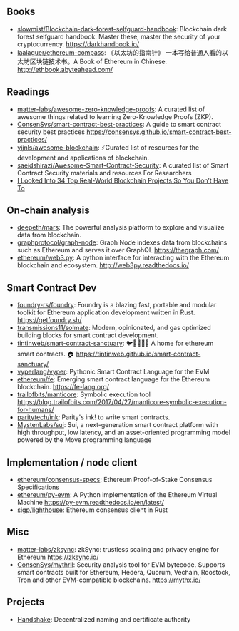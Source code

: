 ## Books

- [slowmist/Blockchain-dark-forest-selfguard-handbook](https://github.com/slowmist/Blockchain-dark-forest-selfguard-handbook):
  Blockchain dark forest selfguard handbook. Master these, master the security
  of your cryptocurrency. <https://darkhandbook.io/>
- [laalaguer/ethereum-compass](https://github.com/laalaguer/ethereum-compass):
  《以太坊的指南针》 一本写给普通人看的以太坊区块链技术书。A Book of Ethereum in
  Chinese. <http://ethbook.abyteahead.com/>

## Readings

- [matter-labs/awesome-zero-knowledge-proofs](https://github.com/matter-labs/awesome-zero-knowledge-proofs):
  A curated list of awesome things related to learning Zero-Knowledge Proofs
  (ZKP).
- [ConsenSys/smart-contract-best-practices](https://github.com/ConsenSys/smart-contract-best-practices):
  A guide to smart contract security best practices
  <https://consensys.github.io/smart-contract-best-practices/>
- [yjjnls/awesome-blockchain](https://github.com/yjjnls/awesome-blockchain):
  ⚡️Curated list of resources for the development and applications of
  blockchain.
- [saeidshirazi/Awesome-Smart-Contract-Security](https://github.com/saeidshirazi/Awesome-Smart-Contract-Security):
  A curated list of Smart Contract Security materials and resources For
  Researchers
- [I Looked Into 34 Top Real-World Blockchain Projects So You Don’t Have To](https://weh.wtf/34-blockchain-projects.html)

## On-chain analysis

- [deepeth/mars](https://github.com/deepeth/mars): The powerful analysis
  platform to explore and visualize data from blockchain.
- [graphprotocol/graph-node](https://github.com/graphprotocol/graph-node): Graph
  Node indexes data from blockchains such as Ethereum and serves it over GraphQL
  <https://thegraph.com/>
- [ethereum/web3.py](https://github.com/ethereum/web3.py): A python interface
  for interacting with the Ethereum blockchain and ecosystem.
  <http://web3py.readthedocs.io/>

## Smart Contract Dev

- [foundry-rs/foundry](https://github.com/foundry-rs/foundry): Foundry is a
  blazing fast, portable and modular toolkit for Ethereum application
  development written in Rust. <https://getfoundry.sh/>
- [transmissions11/solmate](https://github.com/transmissions11/solmate): Modern,
  opinionated, and gas optimized building blocks for smart contract development.
- [tintinweb/smart-contract-sanctuary](https://github.com/tintinweb/smart-contract-sanctuary):
  🐦🌴🌴🌴🦕 A home for ethereum smart contracts. 🏠
  <https://tintinweb.github.io/smart-contract-sanctuary/>
- [vyperlang/vyper](https://github.com/vyperlang/vyper): Pythonic Smart Contract
  Language for the EVM
- [ethereum/fe](https://github.com/ethereum/fe): Emerging smart contract
  language for the Ethereum blockchain. <https://fe-lang.org/>
- [trailofbits/manticore](https://github.com/trailofbits/manticore): Symbolic
  execution tool
  <https://blog.trailofbits.com/2017/04/27/manticore-symbolic-execution-for-humans/>
- [paritytech/ink](https://github.com/paritytech/ink): Parity's ink! to write
  smart contracts.
- [MystenLabs/sui](https://github.com/MystenLabs/sui): Sui, a next-generation
  smart contract platform with high throughput, low latency, and an
  asset-oriented programming model powered by the Move programming language

## Implementation / node client

- [ethereum/consensus-specs](https://github.com/ethereum/consensus-specs):
  Ethereum Proof-of-Stake Consensus Specifications
- [ethereum/py-evm](https://github.com/ethereum/py-evm): A Python implementation
  of the Ethereum Virtual Machine <https://py-evm.readthedocs.io/en/latest/>
- [sigp/lighthouse](https://github.com/sigp/lighthouse): Ethereum consensus
  client in Rust

## Misc

- [matter-labs/zksync](https://github.com/matter-labs/zksync): zkSync: trustless
  scaling and privacy engine for Ethereum <https://zksync.io/>
- [ConsenSys/mythril](https://github.com/ConsenSys/mythril): Security analysis
  tool for EVM bytecode. Supports smart contracts built for Ethereum, Hedera,
  Quorum, Vechain, Roostock, Tron and other EVM-compatible blockchains.
  <https://mythx.io/>

## Projects

- [Handshake](https://handshake.org): Decentralized naming and certificate
  authority
